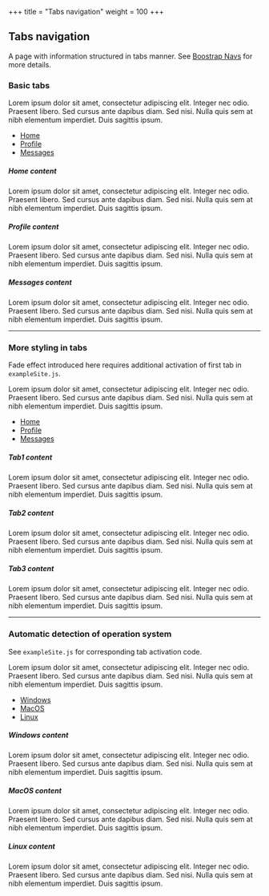 +++
title = "Tabs navigation"
weight = 100
+++

## Tabs navigation
A page with information structured in tabs manner. See [Boostrap Navs](https://getbootstrap.com/docs/4.0/components/navs/) for more details.

### Basic tabs

Lorem ipsum dolor sit amet, consectetur adipiscing elit. Integer nec odio. Praesent libero. Sed cursus ante dapibus diam. Sed nisi. Nulla quis sem at nibh elementum imperdiet. Duis sagittis ipsum.

<!-- Nav tabs -->
<ul class="nav nav-tabs" id="myTab1" role="tablist">
  <li class="nav-item">
    <a class="nav-link active" id="home-tab" data-toggle="tab" href="#home" role="tab" aria-controls="home" aria-selected="true">Home</a>
  </li>
  <li class="nav-item">
    <a class="nav-link" id="profile-tab" data-toggle="tab" href="#profile" role="tab" aria-controls="profile" aria-selected="false">Profile</a>
  </li>
  <li class="nav-item">
    <a class="nav-link" id="messages-tab" data-toggle="tab" href="#messages" role="tab" aria-controls="messages" aria-selected="false">Messages</a>
  </li>
</ul>

<!-- Tab panes -->
<div class="tab-content id="myTab1Content">
  <div class="tab-pane active" id="home" role="tabpanel" aria-labelledby="home-tab">
    <h5>Home content</h5>
    Lorem ipsum dolor sit amet, consectetur adipiscing elit. Integer nec odio. Praesent libero. Sed cursus ante dapibus diam. Sed nisi. Nulla quis sem at nibh elementum imperdiet. Duis sagittis ipsum.
  </div>
  <div class="tab-pane" id="profile" role="tabpanel" aria-labelledby="profile-tab">
    <h5>Profile content</h5>
    Lorem ipsum dolor sit amet, consectetur adipiscing elit. Integer nec odio. Praesent libero. Sed cursus ante dapibus diam. Sed nisi. Nulla quis sem at nibh elementum imperdiet. Duis sagittis ipsum.
  </div>
  <div class="tab-pane" id="messages" role="tabpanel" aria-labelledby="messages-tab">
    <h5>Messages content</h5>
    Lorem ipsum dolor sit amet, consectetur adipiscing elit. Integer nec odio. Praesent libero. Sed cursus ante dapibus diam. Sed nisi. Nulla quis sem at nibh elementum imperdiet. Duis sagittis ipsum.  
  </div>
</div>

<hr class="feature-divider">

### More styling in tabs

Fade effect introduced here requires additional activation of first tab in `exampleSite.js`.

Lorem ipsum dolor sit amet, consectetur adipiscing elit. Integer nec odio. Praesent libero. Sed cursus ante dapibus diam. Sed nisi. Nulla quis sem at nibh elementum imperdiet. Duis sagittis ipsum.

<!-- Nav tabs -->
<ul class="nav nav-tabs nav-pills nav-fill" id="myTab2" role="tablist">
  <li class="nav-item">
    <a class="nav-link" id="home-tab" data-toggle="tab" href="#tab1" role="tab" aria-controls="home" aria-selected="true">Home</a>
  </li>
  <li class="nav-item">
    <a class="nav-link" id="profile-tab" data-toggle="tab" href="#tab2" role="tab" aria-controls="profile" aria-selected="false">Profile</a>
  </li>
  <li class="nav-item">
    <a class="nav-link" id="messages-tab" data-toggle="tab" href="#tab3" role="tab" aria-controls="messages" aria-selected="false">Messages</a>
  </li>
</ul>

<!-- Tab panes -->
<div class="tab-content id="myTab2Content">
  <div class="tab-pane fade in active" id="tab1" role="tabpanel" aria-labelledby="home-tab">
    <h5>Tab1 content</h5>
    Lorem ipsum dolor sit amet, consectetur adipiscing elit. Integer nec odio. Praesent libero. Sed cursus ante dapibus diam. Sed nisi. Nulla quis sem at nibh elementum imperdiet. Duis sagittis ipsum.
  </div>
  <div class="tab-pane fade" id="tab2" role="tabpanel" aria-labelledby="profile-tab">
    <h5>Tab2 content</h5>
    Lorem ipsum dolor sit amet, consectetur adipiscing elit. Integer nec odio. Praesent libero. Sed cursus ante dapibus diam. Sed nisi. Nulla quis sem at nibh elementum imperdiet. Duis sagittis ipsum.
  </div>
  <div class="tab-pane fade" id="tab3" role="tabpanel" aria-labelledby="messages-tab">
    <h5>Tab3 content</h5>
    Lorem ipsum dolor sit amet, consectetur adipiscing elit. Integer nec odio. Praesent libero. Sed cursus ante dapibus diam. Sed nisi. Nulla quis sem at nibh elementum imperdiet. Duis sagittis ipsum.  
  </div>
</div>

<hr class="feature-divider">

### Automatic detection of operation system

See `exampleSite.js` for corresponding tab activation code.

Lorem ipsum dolor sit amet, consectetur adipiscing elit. Integer nec odio. Praesent libero. Sed cursus ante dapibus diam. Sed nisi. Nulla quis sem at nibh elementum imperdiet. Duis sagittis ipsum.

<!-- Nav tabs -->
<ul class="nav nav-tabs nav-pills nav-fill" id="myTab3" role="tablist">
  <li class="nav-item">
    <a class="nav-link" id="home-tab" data-toggle="tab" href="#Windows" role="tab" aria-controls="home" aria-selected="true">Windows</a>
  </li>
  <li class="nav-item">
    <a class="nav-link" id="profile-tab" data-toggle="tab" href="#MacOS" role="tab" aria-controls="profile" aria-selected="false">MacOS</a>
  </li>
  <li class="nav-item">
    <a class="nav-link" id="messages-tab" data-toggle="tab" href="#Linux" role="tab" aria-controls="messages" aria-selected="false">Linux</a>
  </li>
</ul>

<!-- Tab panes -->
<div class="tab-content id="myTab3Content">
  <div class="tab-pane fade in active" id="Windows" role="tabpanel" aria-labelledby="home-tab">
    <h5>Windows content</h5>
    Lorem ipsum dolor sit amet, consectetur adipiscing elit. Integer nec odio. Praesent libero. Sed cursus ante dapibus diam. Sed nisi. Nulla quis sem at nibh elementum imperdiet. Duis sagittis ipsum.
  </div>
  <div class="tab-pane fade" id="MacOS" role="tabpanel" aria-labelledby="profile-tab">
    <h5>MacOS content</h5>
    Lorem ipsum dolor sit amet, consectetur adipiscing elit. Integer nec odio. Praesent libero. Sed cursus ante dapibus diam. Sed nisi. Nulla quis sem at nibh elementum imperdiet. Duis sagittis ipsum.
  </div>
  <div class="tab-pane fade" id="Linux" role="tabpanel" aria-labelledby="messages-tab">
    <h5>Linux content</h5>
    Lorem ipsum dolor sit amet, consectetur adipiscing elit. Integer nec odio. Praesent libero. Sed cursus ante dapibus diam. Sed nisi. Nulla quis sem at nibh elementum imperdiet. Duis sagittis ipsum.  
  </div>
</div>

